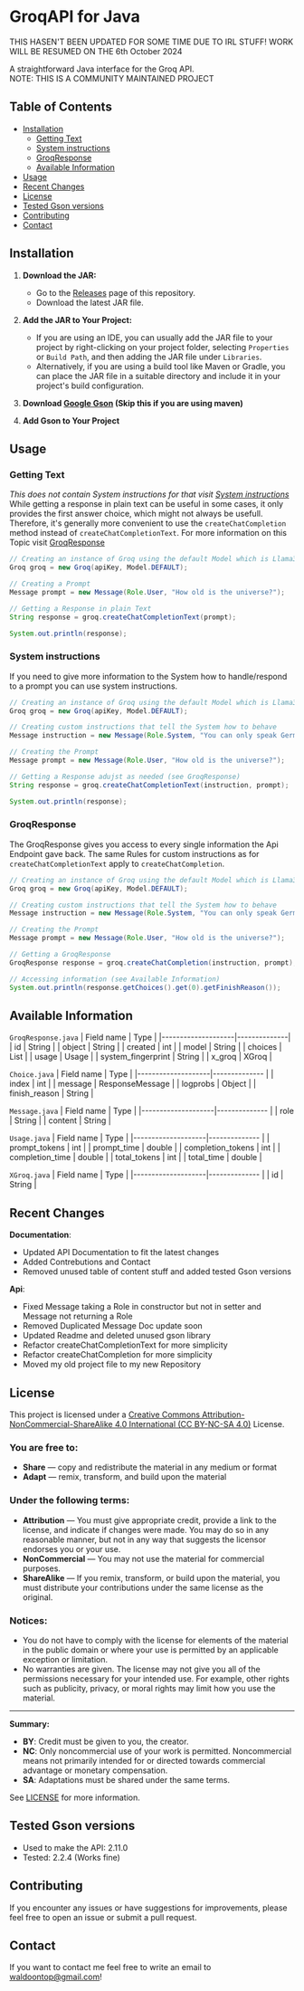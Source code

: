 # GroqAPI for Java

THIS HASEN'T BEEN UPDATED FOR SOME TIME DUE TO IRL STUFF! WORK WILL BE RESUMED ON THE 6th October 2024

A straightforward Java interface for the Groq API.  
NOTE: THIS IS A COMMUNITY MAINTAINED PROJECT

## Table of Contents

- [Installation](#installation)
    - [Getting Text](#getting-text)
    - [System instructions](#system-instructions)
    - [GroqResponse](#groqresponse)
    - [Available Information](#available-information)
- [Usage](#usage)
- [Recent Changes](#recent-changes)
- [License](#license)
- [Tested Gson versions](#tested-gson-versions)
- [Contributing](#contributing)
- [Contact](#contact)

## Installation

1. **Download the JAR:**
   - Go to the [Releases](https://github.com/yourusername/groq-api-client/releases) page of this repository.
   - Download the latest JAR file.

2. **Add the JAR to Your Project:**
   - If you are using an IDE, you can usually add the JAR file to your project by right-clicking on your project folder, selecting `Properties` or `Build Path`, and then adding the JAR file under `Libraries`.
   - Alternatively, if you are using a build tool like Maven or Gradle, you can place the JAR file in a suitable directory and include it in your project's build configuration.

3. **Download [Google Gson](https://github.com/jgravelle/GroqApiLibrary) (Skip this if you are using maven)**
4. **Add Gson to Your Project**

## Usage
### Getting Text
*This does not contain System instructions for that visit [System instructions](#system-instructions)*
While getting a response in plain text can be useful in some cases, it only provides the first answer choice, which might not always be usefull. Therefore, it's generally more convenient to use the `createChatCompletion` method instead of `createChatCompletionText`. For more information on this Topic visit [GroqResponse](#groqresponse)

```java
// Creating an instance of Groq using the default Model which is Llama3_8b
Groq groq = new Groq(apiKey, Model.DEFAULT);

// Creating a Prompt
Message prompt = new Message(Role.User, "How old is the universe?");

// Getting a Response in plain Text
String response = groq.createChatCompletionText(prompt);

System.out.println(response);
```

### System instructions
If you need to give more information to the System how to handle/respond to a prompt you can use system instructions.
```java
// Creating an instance of Groq using the default Model which is Llama3_8b
Groq groq = new Groq(apiKey, Model.DEFAULT);

// Creating custom instructions that tell the System how to behave
Message instruction = new Message(Role.System, "You can only speak German from now on");

// Creating the Prompt
Message prompt = new Message(Role.User, "How old is the universe?");

// Getting a Response adujst as needed (see GroqResponse)
String response = groq.createChatCompletionText(instruction, prompt);

System.out.println(response);
```

### GroqResponse
The GroqResponse gives you access to every single information the Api Endpoint gave back.
The same Rules for custom instructions as for `createChatCompletionText` apply to `createChatCompletion`.

```java
// Creating an instance of Groq using the default Model which is Llama3_8b
Groq groq = new Groq(apiKey, Model.DEFAULT);

// Creating custom instructions that tell the System how to behave
Message instruction = new Message(Role.System, "You can only speak German from now on");

// Creating the Prompt
Message prompt = new Message(Role.User, "How old is the universe?");

// Getting a GroqResponse
GroqResponse response = groq.createChatCompletion(instruction, prompt);

// Accessing information (see Available Information) 
System.out.println(response.getChoices().get(0).getFinishReason());
```

## Available Information

`GroqResponse.java`
| Field name         | Type         |
|--------------------|--------------|
| id                 | String       |
| object             | String       |
| created            | int          |
| model              | String       |
| choices            | List<Choice> |
| usage              | Usage        |
| system_fingerprint | String       |
| x_groq             | XGroq        |


`Choice.java`
| Field name         | Type            |
|--------------------|--------------   |
| index              | int             |
| message            | ResponseMessage |
| logprobs           | Object          |
| finish_reason      | String          |



`Message.java`
| Field name         | Type            |
|--------------------|--------------   |
| role               | String          |
| content            | String          |


`Usage.java`
| Field name         | Type            |
|--------------------|--------------   |
| prompt_tokens      | int             |
| prompt_time        | double          |
| completion_tokens  | int             |
| completion_time    | double          |
| total_tokens       | int             |
| total_time         | double          |


`XGroq.java`
| Field name         | Type            |
|--------------------|--------------   |
| id                 | String          |



## Recent Changes
**Documentation**:
- Updated API Documentation to fit the latest changes
- Added Contrebutions and Contact
- Removed unused table of content stuff and added tested Gson versions

**Api**:
- Fixed Message taking a Role in constructor but not in setter and Message not returning a Role
- Removed Duplicated Message Doc update soon
- Updated Readme and deleted unused gson library
- Refactor createChatCompletionText for more simplicity
- Refactor createChatCompletion for more simplicity
- Moved my old project file to my new Repository

## License

This project is licensed under a [Creative Commons Attribution-NonCommercial-ShareAlike 4.0 International (CC BY-NC-SA 4.0)](https://creativecommons.org/licenses/by-nc-sa/4.0/) License.

### You are free to:
- **Share** — copy and redistribute the material in any medium or format
- **Adapt** — remix, transform, and build upon the material

### Under the following terms:
- **Attribution** — You must give appropriate credit, provide a link to the license, and indicate if changes were made. You may do so in any reasonable manner, but not in any way that suggests the licensor endorses you or your use.
- **NonCommercial** — You may not use the material for commercial purposes.
- **ShareAlike** — If you remix, transform, or build upon the material, you must distribute your contributions under the same license as the original.

### Notices:
- You do not have to comply with the license for elements of the material in the public domain or where your use is permitted by an applicable exception or limitation.
- No warranties are given. The license may not give you all of the permissions necessary for your intended use. For example, other rights such as publicity, privacy, or moral rights may limit how you use the material.

---

**Summary:**
- **BY**: Credit must be given to you, the creator.
- **NC**: Only noncommercial use of your work is permitted. Noncommercial means not primarily intended for or directed towards commercial advantage or monetary compensation.
- **SA**: Adaptations must be shared under the same terms.

See [LICENSE](https://github.com/F4llBack/GroqAPI?tab=License-1-ov-file) for more information.

## Tested Gson versions
- Used to make the API: 2.11.0
- Tested: 2.2.4 (Works fine)

## Contributing
If you encounter any issues or have suggestions for improvements, please feel free to open an issue or submit a pull request.

## Contact
If you want to contact me feel free to write an email to waldoontop@gmail.com!
